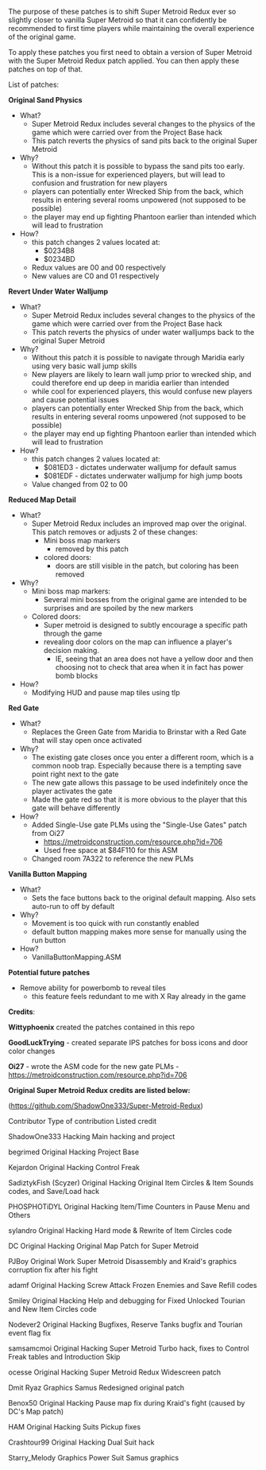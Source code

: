 The purpose of these patches is to shift Super Metroid Redux ever so slightly closer to vanilla Super Metroid so that it can confidently be recommended to first time players 
while maintaining the overall experience of the original game.

To apply these patches you first need to obtain a version of Super Metroid with the Super Metroid Redux patch applied. You can then apply these patches on top of that.

List of patches:

**Original Sand Physics**
  * What?
    * Super Metroid Redux includes several changes to the physics of the game which were carried over from the Project Base hack
    * This patch reverts the physics of sand pits back to the original Super Metroid
  * Why?
    * Without this patch it is possible to bypass the sand pits too early. This is a non-issue for experienced players,
      but will lead to confusion and frustration for new players
    * players can potentially enter Wrecked Ship from the back, which results in entering several rooms unpowered (not supposed to be possible)
    * the player may end up fighting Phantoon earlier than intended which will lead to frustration
  * How?
    * this patch changes 2 values located at:
      * $0234B8
      * $0234BD
    * Redux values are 00 and 00 respectively
    * New values are C0 and 01 respectively

**Revert Under Water Walljump**
  * What?
    * Super Metroid Redux includes several changes to the physics of the game which were carried over from the Project Base hack
    * This patch reverts the physics of under water walljumps back to the original Super Metroid
  * Why?
    * Without this patch it is possible to navigate through Maridia early using very basic wall jump skills
    * New players are likely to learn wall jump prior to wrecked ship, and could therefore end up deep in maridia earlier than intended
    * while cool for experienced players, this would confuse new players and cause potential issues
    * players can potentially enter Wrecked Ship from the back, which results in entering several rooms unpowered (not supposed to be possible)
    * the player may end up fighting Phantoon earlier than intended which will lead to frustration
  * How?
    * this patch changes 2 values located at:
      * $081ED3 - dictates underwater walljump for default samus
      * $081EDF - dictates underwater walljump for high jump boots
    * Value changed from 02 to 00

**Reduced Map Detail**
  * What?
    * Super Metroid Redux includes an improved map over the original. This patch removes or adjusts 2 of these changes:
      * Mini boss map markers
        * removed by this patch
      * colored doors:
        * doors are still visible in the patch, but coloring has been removed
  * Why?
    * Mini boss map markers:
      * Several mini bosses from the original game are intended to be surprises and are spoiled by the new markers
    * Colored doors:
      * Super metroid is designed to subtly encourage a specific path through the game
      * revealing door colors on the map can influence a player's decision making.
        * IE, seeing that an area does not have a yellow door and then choosing not to check that area when it in fact has power bomb blocks
  * How?
    * Modifying HUD and pause map tiles using tlp

**Red Gate**
  * What?
    * Replaces the Green Gate from Maridia to Brinstar with a Red Gate that will stay open once activated
  * Why?
    * The existing gate closes once you enter a different room, which is a common noob trap. Especially because there is a tempting save point right next to the gate
    * The new gate allows this passage to be used indefinitely once the player activates the gate
    * Made the gate red so that it is more obvious to the player that this gate will behave differently
  * How?
    * Added Single-Use gate PLMs using the "Single-Use Gates" patch from Oi27
      * https://metroidconstruction.com/resource.php?id=706
      * Used free space at $84F110 for this ASM
    * Changed room 7A322 to reference the new PLMs
   
**Vanilla Button Mapping**
  * What?
    * Sets the face buttons back to the original default mapping. Also sets auto-run to off by default
  * Why?
    * Movement is too quick with run constantly enabled
    * default button mapping makes more sense for manually using the run button
  * How?
    * VanillaButtonMapping.ASM

**Potential future patches**

* Remove ability for powerbomb to reveal tiles
  * this feature feels redundant to me with X Ray already in the game


**Credits**:

**Wittyphoenix** created the patches contained in this repo

**GoodLuckTrying** - created separate IPS patches for boss icons and door color changes

**Oi27** - wrote the ASM code for the new gate PLMs - https://metroidconstruction.com/resource.php?id=706

**Original Super Metroid Redux credits are listed below:**

(https://github.com/ShadowOne333/Super-Metroid-Redux)

Contributor	Type of contribution	Listed credit

ShadowOne333	Hacking	Main hacking and project

begrimed	Original Hacking	Project Base

Kejardon	Original Hacking	Control Freak

SadiztykFish (Scyzer)	Original Hacking	Original Item Circles & Item Sounds codes, and Save/Load hack

PHOSPHOTiDYL	Original Hacking	Item/Time Counters in Pause Menu and Others

sylandro	Original Hacking	Hard mode & Rewrite of Item Circles code

DC	Original Hacking	Original Map Patch for Super Metroid

PJBoy	Original Work	Super Metroid Disassembly and Kraid's graphics corruption fix after his fight

adamf	Original Hacking	Screw Attack Frozen Enemies and Save Refill codes

Smiley	Original Hacking	Help and debugging for Fixed Unlocked Tourian and New Item Circles code

Nodever2	Original Hacking	Bugfixes, Reserve Tanks bugfix and Tourian event flag fix

samsamcmoi	Original Hacking	Super Metroid Turbo hack, fixes to Control Freak tables and Introduction Skip

ocesse	Original Hacking	Super Metroid Redux Widescreen patch

Dmit Ryaz	Graphics	Samus Redesigned original patch

Benox50	Original Hacking	Pause map fix during Kraid's fight (caused by DC's Map patch)

HAM	Original Hacking	Suits Pickup fixes

Crashtour99	Original Hacking	Dual Suit hack

Starry_Melody	Graphics	Power Suit Samus graphics
